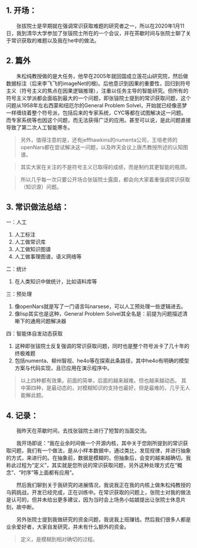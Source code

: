 ## 1. 开场：

　　张拔院士是早期就在强调常识获取难题的研究者之一，所以在2020年1月11日，我到清华大学参加了张钹院士所在的一个会议，并在茶歇时间与张院士聊了关于常识获取的难题以及我在he中的做法。

## 2. 篇外

　　朱松纯教授做的是大任务，他早在2005年就回国成立莲花山研究院，然后做数据标注（后来李飞飞的imageNet的根)。后他意识到因果的重要性，回归到符号主义（符号主义的焦点在因果逻辑推理），注重以任务主导的智能研究。但所有的符号主义学派都会面临到最大的一个问题，即张钹院士提到的常识获取问题，这个问题从1958年左右西蒙和纽厄尔的General Problem Solvel，开始就已经像恶梦一样缠绕着整个符号派，包括后来的专家系统，CYC等都在试图解决这一问题。而专家系统等也因这个问题，而无法获得广泛的应用。甚至可以说，是此问题直接导致了第二次人工智能寒冬。

> 另外，值得注意的是，还有jeffhawkins的numenta公司，王培老师的openNars都在尝试解决这一问题，以及昨天会议上唐杰教授所述的认知图谱。

> 其实大家在关注的不是符号主义已取得的成绩，而是制约其更智能的瓶颈。

> 所以几乎每一次只要公开场合张钹院士露面，都会向大家着重强调常识获取（知识源）问题。

## 3. 常识做法总结：

一：人工
1. 人工标注
2. 人工做常识库
3. 人工做知识图谱
4. 人工做事理图谱，语义网络等


二：统计
1. 在人类知识中做统计，比如语料库等


三：预处理
1. 像openNars就是写了一门语言叫narsese，可以人工预处理一些逻辑进去。
2. 像lisp其实也是这种，General Problem Solvel其全名是：前提为问题描述清晰下的通用问题解决器


四：智能体自发动态获取
1. 这种即张钹院士反复强调的常识获取问题，同时也是整个符号派卡了几十年的终极难题
2. 包括numenta、柳州智视、he4o等在探索此条路径，其中he4o有明确的模型方案与代码实现，且已应用在演示程序中。


> 以上四种都有效果。前面的简单，后面的越来越难。但也越来越动态。
其中第四种，是最动态的，对模糊知识的支持也最好，但是最难的，几乎无人能解此题。

## 4. 记录：
　　我昨天在茶歇时间，去找张钹院士进行了短暂的当面交流。

　　我开场即说：“我在业余时间做一个开源内核，其中关于您刚所提到的常识获取问题，我们有一个做法，是从小样本数据中，通过类比，发现规律，并进行抽象的方式，来进行的。在抽象前，数据是模糊的，但抽象后，会变的越来越确切。我称此过程为“定义”，其实就是您所说的常识获取问题，另外这种处理方式在“概念”、“时序”等上面都有应用”。

　　然后我们聊到关于我研究的进展情况，我说我正在我的内核上做朱松纯教授的乌鸦挑战，开发已经完成，正在训练中。在常识获取的问题上，张院士对我的做法是认可的，但并未给出更多建议，因为当时会上场务小姑娘提出让张院士休息片刻，故中断。

　　另外张院士提到我做研究的资金问题，我说我上班赚钱。然后我们很多人都是业余爱好者，大家自发研究，并未有什么额外的资金。

> 定义，是模糊到相对确切的过程。
